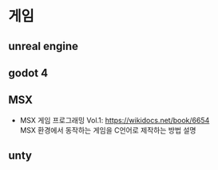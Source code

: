 # 게임

## unreal engine

## godot 4

## MSX
- MSX 게임 프로그래밍 Vol.1: <https://wikidocs.net/book/6654><br/>
  MSX 환경에서 동작하는 게임을 C언어로 제작하는 방법 설명

## unty  